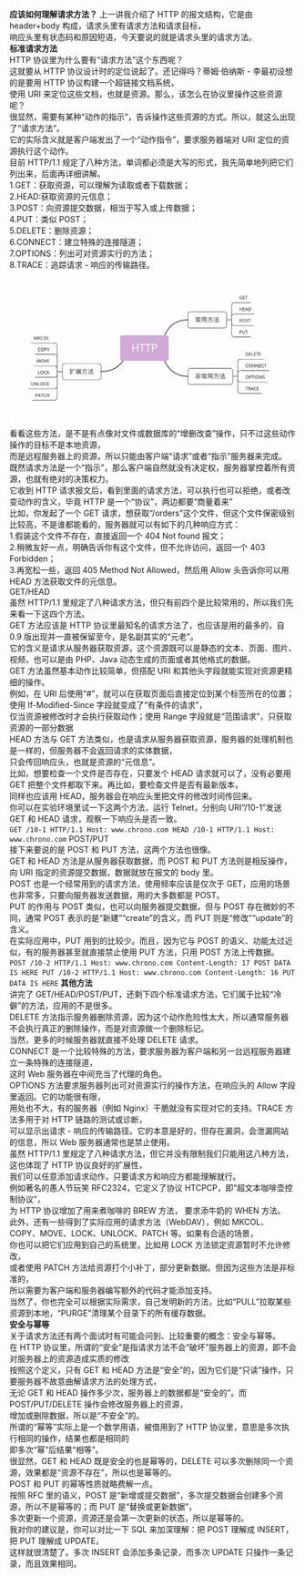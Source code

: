 **应该如何理解请求方法？**
上一讲我介绍了 HTTP 的报文结构，它是由 header+body 构成，请求头里有请求方法和请求目标，</br>
响应头里有状态码和原因短语，今天要说的就是请求头里的请求方法。</br>
**标准请求方法**</br>
HTTP 协议里为什么要有“请求方法”这个东西呢？</br>
这就要从 HTTP 协议设计时的定位说起了。还记得吗？蒂姆·伯纳斯 - 李最初设想的是要用 HTTP 协议构建一个超链接文档系统，</br>
使用 URI 来定位这些文档，也就是资源。那么，该怎么在协议里操作这些资源呢？</br>
很显然，需要有某种“动作的指示”，告诉操作这些资源的方式。所以，就这么出现了“请求方法”。</br>
它的实际含义就是客户端发出了一个“动作指令”，要求服务器端对 URI 定位的资源执行这个动作。</br>
目前 HTTP/1.1 规定了八种方法，单词都必须是大写的形式，我先简单地列把它们列出来，后面再详细讲解。</br>
1.GET：获取资源，可以理解为读取或者下载数据；</br>
2.HEAD:获取资源的元信息；</br>
3.POST：向资源提交数据，相当于写入或上传数据；</br>
4.PUT：类似 POST；</br>
5.DELETE：删除资源；</br>
6.CONNECT：建立特殊的连接隧道；</br>
7.OPTIONS：列出可对资源实行的方法；</br>
8.TRACE：追踪请求 - 响应的传输路径。</br>
![img_29.png](img_29.png)</br>
看看这些方法，是不是有点像对文件或数据库的“增删改查”操作，只不过这些动作操作的目标不是本地资源，</br>
而是远程服务器上的资源，所以只能由客户端“请求”或者“指示”服务器来完成。</br>
既然请求方法是一个“指示”，那么客户端自然就没有决定权，服务器掌控着所有资源，也就有绝对的决策权力。</br>
它收到 HTTP 请求报文后，看到里面的请求方法，可以执行也可以拒绝，或者改变动作的含义，毕竟 HTTP 是一个“协议”，两边都要“商量着来”</br>
比如，你发起了一个 GET 请求，想获取“/orders”这个文件，但这个文件保密级别比较高，不是谁都能看的，服务器就可以有如下的几种响应方式：</br>
1.假装这个文件不存在，直接返回一个 404 Not found 报文；</br>
2.稍微友好一点，明确告诉你有这个文件，但不允许访问，返回一个 403 Forbidden；</br>
3.再宽松一些，返回 405 Method Not Allowed，然后用 Allow 头告诉你可以用 HEAD 方法获取文件的元信息。</br>
GET/HEAD</br>
虽然 HTTP/1.1 里规定了八种请求方法，但只有前四个是比较常用的，所以我们先来看一下这四个方法。</br>
GET 方法应该是 HTTP 协议里最知名的请求方法了，也应该是用的最多的，自 0.9 版出现并一直被保留至今，是名副其实的“元老”。</br>
它的含义是请求从服务器获取资源，这个资源既可以是静态的文本、页面、图片、视频，也可以是由 PHP、Java 动态生成的页面或者其他格式的数据。</br>
GET 方法虽然基本动作比较简单，但搭配 URI 和其他头字段就能实现对资源更精细的操作。</br>
例如，在 URI 后使用“#”，就可以在获取页面后直接定位到某个标签所在的位置；使用 If-Modified-Since 字段就变成了“有条件的请求”，</br>
仅当资源被修改时才会执行获取动作；使用 Range 字段就是“范围请求”，只获取资源的一部分数据</br>
HEAD 方法与 GET 方法类似，也是请求从服务器获取资源，服务器的处理机制也是一样的，但服务器不会返回请求的实体数据，</br>
只会传回响应头，也就是资源的“元信息”。</br>
比如，想要检查一个文件是否存在，只要发个 HEAD 请求就可以了，没有必要用 GET 把整个文件都取下来。再比如，要检查文件是否有最新版本，</br>
同样也应该用 HEAD，服务器会在响应头里把文件的修改时间传回来。</br>
你可以在实验环境里试一下这两个方法，运行 Telnet，分别向 URI“/10-1”发送 GET 和 HEAD 请求，观察一下响应头是否一致。</br>
`GET /10-1 HTTP/1.1
Host: www.chrono.com
HEAD /10-1 HTTP/1.1
Host: www.chrono.com`
POST/PUT</br>
接下来要说的是 POST 和 PUT 方法，这两个方法也很像。</br>
GET 和 HEAD 方法是从服务器获取数据，而 POST 和 PUT 方法则是相反操作，向 URI 指定的资源提交数据，数据就放在报文的 body 里。</br>
POST 也是一个经常用到的请求方法，使用频率应该是仅次于 GET，应用的场景也非常多，只要向服务器发送数据，用的大多数都是 POST。</br>
PUT 的作用与 POST 类似，也可以向服务器提交数据，但与 POST 存在微妙的不同，通常 POST 表示的是“新建”“create”的含义，而 PUT 则是“修改”“update”的含义。</br>
在实际应用中，PUT 用到的比较少。而且，因为它与 POST 的语义、功能太过近似，有的服务器甚至就直接禁止使用 PUT 方法，只用 POST 方法上传数据。</br>
`POST /10-2 HTTP/1.1
Host: www.chrono.com
Content-Length: 17
POST DATA IS HERE
PUT /10-2 HTTP/1.1
Host: www.chrono.com
Content-Length: 16
PUT DATA IS HERE`
**其他方法**</br>
讲完了 GET/HEAD/POST/PUT，还剩下四个标准请求方法，它们属于比较“冷僻”的方法，应用的不是很多。</br>
DELETE 方法指示服务器删除资源，因为这个动作危险性太大，所以通常服务器不会执行真正的删除操作，而是对资源做一个删除标记。</br>
当然，更多的时候服务器就直接不处理 DELETE 请求。</br>
CONNECT 是一个比较特殊的方法，要求服务器为客户端和另一台远程服务器建立一条特殊的连接隧道，</br>
这时 Web 服务器在中间充当了代理的角色。</br>
OPTIONS 方法要求服务器列出可对资源实行的操作方法，在响应头的 Allow 字段里返回。它的功能很有限，</br>
用处也不大，有的服务器（例如 Nginx）干脆就没有实现对它的支持。TRACE 方法多用于对 HTTP 链路的测试或诊断，</br>
可以显示出请求 - 响应的传输路径。它的本意是好的，但存在漏洞，会泄漏网站的信息，所以 Web 服务器通常也是禁止使用。</br>
虽然 HTTP/1.1 里规定了八种请求方法，但它并没有限制我们只能用这八种方法，这也体现了 HTTP 协议良好的扩展性，</br>
我们可以任意添加请求动作，只要请求方和响应方都能理解就行。</br>
例如著名的愚人节玩笑 RFC2324，它定义了协议 HTCPCP，即“超文本咖啡壶控制协议”，</br>
为 HTTP 协议增加了用来煮咖啡的 BREW 方法， 要求添牛奶的 WHEN 方法。</br>
此外，还有一些得到了实际应用的请求方法（WebDAV），例如 MKCOL、COPY、MOVE、LOCK、UNLOCK、PATCH 等。如果有合适的场景，</br>
你也可以把它们应用到自己的系统里，比如用 LOCK 方法锁定资源暂时不允许修改，</br>
或者使用 PATCH 方法给资源打个小补丁，部分更新数据。但因为这些方法是非标准的，</br>
所以需要为客户端和服务器编写额外的代码才能添加支持。</br>
当然了，你也完全可以根据实际需求，自己发明新的方法，比如“PULL”拉取某些资源到本地，“PURGE”清理某个目录下的所有缓存数据。</br>
**安全与幂等**</br>
关于请求方法还有两个面试时有可能会问到、比较重要的概念：安全与幂等。</br>
在 HTTP 协议里，所谓的“安全”是指请求方法不会“破坏”服务器上的资源，即不会对服务器上的资源造成实质的修改</br>
按照这个定义，只有 GET 和 HEAD 方法是“安全”的，因为它们是“只读”操作，只要服务器不故意曲解请求方法的处理方式，</br>
无论 GET 和 HEAD 操作多少次，服务器上的数据都是“安全的”。而 POST/PUT/DELETE 操作会修改服务器上的资源，</br>
增加或删除数据，所以是“不安全”的。</br>
所谓的“幂等”实际上是一个数学用语，被借用到了 HTTP 协议里，意思是多次执行相同的操作，结果也都是相同的</br>
即多次“幂”后结果“相等”。</br>
很显然，GET 和 HEAD 既是安全的也是幂等的，DELETE 可以多次删除同一个资源，效果都是“资源不存在”，所以也是幂等的。</br>
POST 和 PUT 的幂等性质就略费解一点。</br>
按照 RFC 里的语义，POST 是“新增或提交数据”，多次提交数据会创建多个资源，所以不是幂等的；而 PUT 是“替换或更新数据”，</br>
多次更新一个资源，资源还是会第一次更新的状态，所以是幂等的。</br>
我对你的建议是，你可以对比一下 SQL 来加深理解：把 POST 理解成 INSERT，把 PUT 理解成 UPDATE，</br>
这样就很清楚了。多次 INSERT 会添加多条记录，而多次 UPDATE 只操作一条记录，而且效果相同。</br>
























